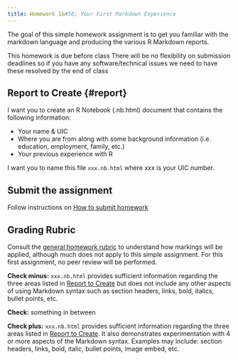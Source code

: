 ```yaml
---
title: Homework 1&#58; Your First Markdown Experience
---
```



The goal of this simple homework assignment is to get you familiar with the markdown language and producing the various R Markdown reports.

This homework is due before class  There will be no flexibility on submission deadlines so if you have any software/technical issues we need to have these resolved by the end of class 


## Report to Create {#report}

I want you to create an R Notebook (.nb.html) document that contains the following information:

- Your name & UIC
- Where you are from along with some background information (i.e. education, employment, family, etc.)
- Your previous experience with R

I want you to name this file `xxx.nb.html` where xxx is your UIC number.


## Submit the assignment

Follow instructions on [How to submit homework](how-to-submit-homework)


## Grading Rubric

Consult the [general homework rubric](homework-guidelines) to understand how markings will be applied, although much does not apply to this simple assignment. For this first assignment, no peer review will be performed.

**Check minus:** `xxx.nb.html` provides sufficient information regarding the three areas listed in [Report to Create](#report) but does not include any other aspects of using Markdown syntax such as section headers, links, bold, italics, bullet points, etc.

**Check:** something in between

**Check plus:** `xxx.nb.html` provides sufficient information regarding the three areas listed in [Report to Create](#report). It also demonstrates experimentation with 4 or more aspects of the Markdown syntax. Examples may include: section headers, links, bold, italic, bullet points, image embed, etc.
